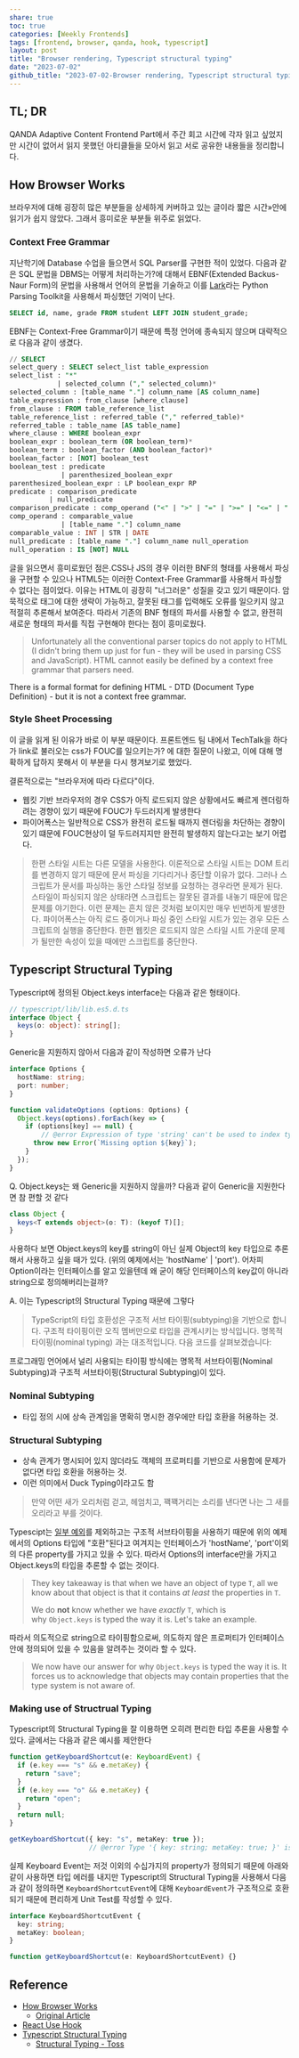 ```yaml
---
share: true
toc: true
categories: [Weekly Frontends]
tags: [frontend, browser, qanda, hook, typescript]
layout: post
title: "Browser rendering, Typescript structural typing"
date: "2023-07-02"
github_title: "2023-07-02-Browser rendering, Typescript structural typing"
---
```


## TL; DR
QANDA Adaptive Content Frontend Part에서 주간 회고 시간에 각자 읽고 싶었지만 시간이 없어서 읽지 못했던 아티클들을 모아서 읽고 서로 공유한 내용들을 정리합니다. 


## How Browser Works
브라우저에 대해 굉장히 많은 부분들을 상세하게 커버하고 있는 글이라 짧은 시간»안에 읽기가 쉽지 않았다. 그래서 흥미로운 부분들 위주로 읽었다.

### Context Free Grammar
지난학기에 Database 수업을 들으면서 SQL Parser를 구현한 적이 있었다. 다음과 같은 SQL 문법을 DBMS는 어떻게 처리하는가?에 대해서 EBNF(Extended Backus-Naur Form)의 문법을 사용해서 언어의 문법을 기술하고 이를 [Lark](https://github.com/lark-parser/lark/blob/master/docs/grammar.md)라는 Python Parsing Toolkit을 사용해서 파싱했던 기억이 난다.

```sql
SELECT id, name, grade FROM student LEFT JOIN student_grade;
```

EBNF는 Context-Free Grammar이기 때문에 특정 언어에 종속되지 않으며 대략적으로 다음과 같이 생겼다.

```sql
// SELECT
select_query : SELECT select_list table_expression
select_list : "*"
            | selected_column ("," selected_column)*
selected_column : [table_name "."] column_name [AS column_name]
table_expression : from_clause [where_clause]
from_clause : FROM table_reference_list
table_reference_list : referred_table ("," referred_table)*
referred_table : table_name [AS table_name]
where_clause : WHERE boolean_expr
boolean_expr : boolean_term (OR boolean_term)*
boolean_term : boolean_factor (AND boolean_factor)*
boolean_factor : [NOT] boolean_test
boolean_test : predicate
             | parenthesized_boolean_expr
parenthesized_boolean_expr : LP boolean_expr RP
predicate : comparison_predicate
          | null_predicate
comparison_predicate : comp_operand ("<" | ">" | "=" | ">=" | "<=" | "!=") comp_operand
comp_operand : comparable_value
             | [table_name "."] column_name
comparable_value : INT | STR | DATE
null_predicate : [table_name "."] column_name null_operation
null_operation : IS [NOT] NULL
```


글을 읽으면서 흥미로웠던 점은.CSS나 JS의 경우 이러한 BNF의 형태를 사용해서 파싱을 구현할 수 있으나 HTML5는 이러한 Context-Free Grammar를 사용해서 파싱할 수 없다는 점이었다. 이유는 HTML이 굉장히 "너그러운" 성질을 갖고 있기 때문이다. 암묵적으로 태그에 대한 생략이 가능하고, 잘못된 태그를 입력해도 오류를 일으키지 않고 적절히 추론해서 보여준다. 따라서 기존의 BNF 형태의 파서를 사용할 수 없고, 완전히 새로운 형태의 파서를 직접 구현해야 한다는 점이 흥미로웠다.
>Unfortunately all the conventional parser topics do not apply to HTML (I didn't bring them up just for fun - they will be used in parsing CSS and JavaScript). HTML cannot easily be defined by a context free grammar that parsers need.

There is a formal format for defining HTML - DTD (Document Type Definition) - but it is not a context free grammar.

### Style Sheet Processing
이 글을 읽게 된 이유가 바로 이 부분 때문이다. 프론트엔드 팀 내에서 TechTalk을 하다가 link로 불러오는 css가 FOUC를 일으키는가? 에 대한 질문이 나왔고, 이에 대해 명확하게 답하지 못해서 이 부분을 다시 챙겨보기로 했었다.

결론적으로는 "브라우저에 따라 다르다"이다.
- 웹킷 기반 브라우저의 경우 CSS가 아직 로드되지 않은 상황에서도 빠르게 렌더링하려는 경향이 있기 때문에 FOUC가 두드러지게 발생한다
- 파이어폭스는 일반적으로 CSS가 완전히 로드될 때까지 렌더링을 차단하는 경향이 있기 떄문에 FOUC현상이 덜 두드러지지만 완전히 발생하지 않는다고는 보기 어렵다.

>한편 스타일 시트는 다른 모델을 사용한다. 이론적으로 스타일 시트는 DOM 트리를 변경하지 않기 때문에 문서 파싱을 기다리거나 중단할 이유가 없다. 그러나 스크립트가 문서를 파싱하는 동안 스타일 정보를 요청하는 경우라면 문제가 된다. 스타일이 파싱되지 않은 상태라면 스크립트는 잘못된 결과를 내놓기 때문에 많은 문제를 야기한다. 이런 문제는 흔치 않은 것처럼 보이지만 매우 빈번하게 발생한다. 파이어폭스는 아직 로드 중이거나 파싱 중인 스타일 시트가 있는 경우 모든 스크립트의 실행을 중단한다. 한편 웹킷은 로드되지 않은 스타일 시트 가운데 문제가 될만한 속성이 있을 때에만 스크립트를 중단한다.


## Typescript Structural Typing

Typescript에 정의된 Object.keys interface는 다음과 같은 형태이다. 
```typescript
// typescript/lib/lib.es5.d.ts
interface Object {
  keys(o: object): string[];
}

```

Generic을 지원하지 않아서 다음과 같이 작성하면 오류가 난다
```typescript
interface Options {
  hostName: string;
  port: number;
}

function validateOptions (options: Options) {
  Object.keys(options).forEach(key => {
    if (options[key] == null) {
        // @error Expression of type 'string' can't be used to index type 'Options'.
      throw new Error(`Missing option ${key}`);
    }
  });
}

```

Q. Object.keys는 왜 Generic을 지원하지 않을까? 다음과 같이 Generic을 지원한다면 참 편할 것 같다
```typescript
class Object {
  keys<T extends object>(o: T): (keyof T)[];
}
```

사용하다 보면 Object.keys의 key를 string이 아닌 실제 Object의 key 타입으로 추론해서 사용하고 싶을 때가 있다. (위의 예제에서는 'hostName' | 'port'). 어차피 Option이라는 인터페이스를 알고 있을텐데 왜 굳이 해당 인터페이스의 key값이 아니라 string으로 정의해버리는걸까?

A. 이는 Typescript의 Structural Typing 때문에 그렇다
> TypeScript의 타입 호환성은 구조적 서브 타이핑(subtyping)을 기반으로 합니다. 구조적 타이핑이란 오직 멤버만으로 타입을 관계시키는 방식입니다. 명목적 타이핑(nominal typing) 과는 대조적입니다. 다음 코드를 살펴보겠습니다:

프로그래밍 언어에서 널리 사용되는 타이핑 방식에는 명목적 서브타이핑(Nominal Subtyping)과 구조적 서브타이핑(Structural Subtyping)이 있다.

### Nominal Subtyping
- 타입 정의 시에 상속 관계임을 명확히 명시한 경우에만 타입 호환을 허용하는 것.

### Structural Subtyping
- 상속 관계가 명시되어 있지 않더라도 객체의 프로퍼티를 기반으로 사용함에 문제가 없다면 타입 호환을 허용하는 것. 
- 이런 의미에서 Duck Typing이라고도 함
> 만약 어떤 새가 오리처럼 걷고, 헤엄치고, 꽥꽥거리는 소리를 낸다면 나는 그 새를 오리라고 부를 것이다.

Typescipt는 [일부 예외](https://github.com/Microsoft/TypeScript/pull/3823)를 제외하고는 구조적 서브타이핑을 사용하기 때문에 위의 예제에서의 Options 타입에 "호환"된다고 여겨지는 인터페이스가 'hostName', 'port'이외의 다른 property를 가지고 있을 수 있다. 따라서 Options의 interface만을 가지고 Object.keys의 타입을 추론할 수 없는 것이다.
>They key takeaway is that when we have an object of type `T`, all we know about that object is that it contains _at least_ the properties in `T`.
>
>We do **not** know whether we have _exactly_ `T`, which is why `Object.keys` is typed the way it is. Let's take an example.

따라서 의도적으로 string으로 타이핑함으로써, 의도하지 않은 프로퍼티가 인터페이스 안에 정의되어 있을 수 있음을 알려주는 것이라 할 수 있다. 
>We now have our answer for why `Object.keys` is typed the way it is. It forces us to acknowledge that objects may contain properties that the type system is not aware of.

### Making use of Structrual Typing
Typescript의 Structural Typing을 잘 이용하면 오히려 편리한 타입 추론을 사용할 수 있다. 글에서는 다음과 같은 예시를 제안한다

```typescript
function getKeyboardShortcut(e: KeyboardEvent) {
  if (e.key === "s" && e.metaKey) {
    return "save";
  }
  if (e.key === "o" && e.metaKey) {
    return "open";
  }
  return null;
}

getKeyboardShortcut({ key: "s", metaKey: true });
                    // @error Type '{ key: string; metaKey: true; }' is missing the following properties from type 'KeyboardEvent': altKey, charCode, code, ctrlKey, and 37 more.


```

실제 Keyboard Event는 저것 이외의 수십가지의 property가 정의되기 때문에 아래와 같이 사용하면 타입 에러를 내지만 Typescript의 Structural Typing을 사용해서 다음과 같이 정의하면 `KeyboardShortcutEvent`에 대해 `KeyboardEvent`가 구조적으로 호환되기 때문에 편리하게 Unit Test를 작성할 수 있다.

```typescript
interface KeyboardShortcutEvent {
  key: string;
  metaKey: boolean;
}

function getKeyboardShortcut(e: KeyboardShortcutEvent) {}

```

## Reference
- [How Browser Works](https://d2.naver.com/helloworld/59361)
	- [Original Article](https://web.dev/howbrowserswork/)
- [React Use Hook](https://yceffort.kr/2023/06/react-use-hook)
- [Typescript Structural Typing](https://alexharri.com/blog/typescript-structural-typing)
	- [Structural Typing - Toss](https://toss.tech/article/typescript-type-compatibility)